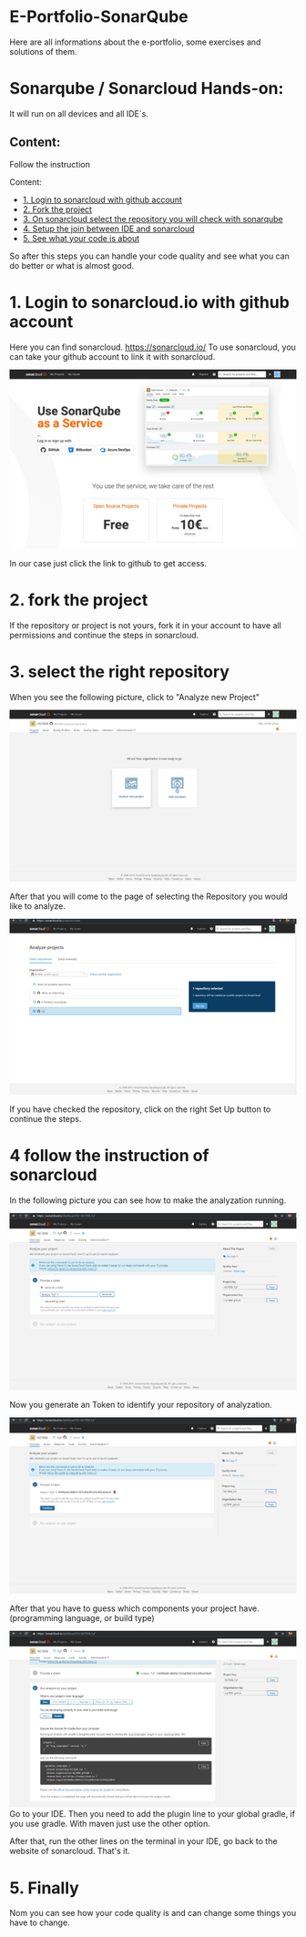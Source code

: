 # E-Portfolio-SonarQube

Here are all informations about the e-portfolio, some exercises and solutions of them.

# Sonarqube / Sonarcloud Hands-on:

It will run on all devices and all IDE´s.

## Content:

Follow the instruction

Content:
- [1. Login to sonarcloud with github account](#1-login-to-sonarcloud-with-github-account)
- [2. Fork the project](#2-fork-the-project)
- [3. On sonarcloud select the repository you will check with sonarqube](#3-on-sonarcloud-select-the-repository-you-will-check-with-sonarqube)
- [4. Setup the join between IDE and sonarcloud](#4-setup-the-join-between-IDE-and-sonarcloud)
- [5. See what your code is about](#5-see-what-your-code-is-about)

So after this steps you can handle your code quality and see what you can do better or what is almost good.

# 1. Login to sonarcloud.io with github account

Here you can find sonarcloud. https://sonarcloud.io/ 
To use sonarcloud, you can take your github account to link it with sonarcloud. 

![Login](Images/login.jpeg)

In our case just click the link to github to get access.

# 2. fork the project

If the repository or project is not yours, fork it in your account to have all permissions and continue the steps in sonarcloud.

# 3. select the right repository

When you see the following picture, click to "Analyze new Project" 

![Log-in](Images/Screenshot3.png)

After that you will come to the page of selecting the Repository you would like to analyze.

![Log-in](Images/Screenshot4.png)

If you have checked the repository, click on the right Set Up button to continue the steps. 

# 4 follow the instruction of sonarcloud

In the following picture you can see how to make the analyzation running. 

![Log-in](Images/Screenshot5.png)

Now you generate an Token to identify your repository of analyzation.

![Log-in](Images/Screenshot7.png)

After that you have to guess which components your project have. (programming language, or build type)

![Log-in](Images/Screenshot8.png)
Go to your IDE.
Then you need to add the plugin line to your global gradle, if you use gradle. With maven just use the other option.

After that, run the other lines on the terminal in your IDE, go back to the website of sonarcloud.
That's it. 

# 5. Finally
Nom you can see how your code quality is and can change some things you have to change.
